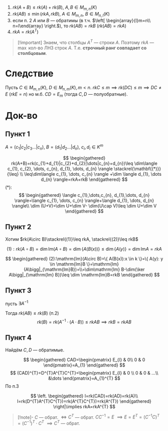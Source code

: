 1. $rk(A+B)\leq rk(A)+rk(B),\ A,B \in M_{m, n}(K)$
2. $rk(AB)\leq \min(rkA, rkB),\ A \in M_{m, n},\ B \in M_{n, l}(K)$
3. если п. 2 $A$ или $B$ — обратимы (в т.ч. $\left[ \begin{array}{l}m=n\\ n=l\end{array} \right.$), то $rk(AB)=rkB$ ($rk(AB)=rkA$)
4. $rkA=rk(A^{T})$

>[!important] Знаем, что столбцы $A^{T}$ — строки $A$. Поэтому $rkA$ — $\max$ кол-во ЛНЗ строк $A$. Т.е. **строчный ранг совпадает со столбцовым**.
# Следствие

Пусть $C \in M_{m, n}(K),\ D \in M_{n, m}(K), m<n$.
$rkC\leq m\implies rk(DC)\leq m\implies DC\ne E\ (rkE=n)$
но м.б. $CD=E_{m}$ (тогда $C, D$ — полуобратные).
# Док-во

## Пункт 1

$A=(c_{1}|c_{2}|c_{3}\dots|c_{n})$, $B=(d_{1}|d_{2}\dots|d_{n})$, $c_{i}, d_{i} \in K^{m}$

$$
\begin{gathered}
rk(A+B)=rk(c_{1}+d_{1}|c_{2}+d_{2}|\dots|c_{n}+d_{n})\leq \dim\langle c_{1}, c_{2}, \dots, c_{n}, d_{1}, \dots, d_{n} \rangle \stackrel{\mathbf{(*)}}{\leq} \\ \leq\dim\langle c_{1}, \dots, c_{n} \rangle +\dim \langle d_{1}, \dots d_{n} \rangle=rkA+rkB  
\end{gathered}
$$
(\*): 
$$
\begin{gathered}
\langle c_{1},\dots,c_{n}, d_{1},\dots, d_{n} \rangle=\langle c_{1}, \dots, c_{n} \rangle+\langle d_{1}, \dots, d_{n} \rangle\\
\dim (U+V)=\dim U+\dim V- \dim(U\cap V)\leq \dim U+\dim V
\end{gathered}
$$

## Пункт 2

Хотим $rk(A\circ B)\stackrel{(1)}\leq rkA, \stackrel{(2)}\leq rkB$

$$
(1):rk(A\circ B)=\dim \mathrm{Im}(A\circ B)=\dim \{ A(B(x)) \}\leq \dim \{ A(y) \}=\dim \mathrm{Im}A=rkA
$$

$$
\begin{gathered}
(2):\mathrm{Im}(A\circ B)=\{ A(B(x)):x \in k \}=\{ A(y): y \in \mathrm{Im}B \}=\mathrm{Im}(A\bigg|_{\mathrm{Im}B})=\\=\dim\mathrm{Im} B-\dim(\ker A\bigg|_{\mathrm{Im} B})\leq \dim \mathrm{Im}B=rkB
\end{gathered}
$$
## Пункт 3

пусть $\exists A^{-1}$

Тогда $rk(AB)\leq rk(B)$ (п.2)
$$
rk(B)=rk(A^{-1}\cdot (A\cdot B))\leq rkAB\implies
rkB=rkAB
$$

## Пункт 4

Найдём $C, D$ — обратимые.

$$
\begin{gathered}
CAD=\begin{pmatrix}
E_{l} & 0\\ 0 & 0
\end{pmatrix}=A_{1}
\end{gathered}
$$
$$
(CAD)^{T}=D^{T}A^{T}C^{T}=\begin{pmatrix}
E_{l}  & 0 \\
0 & 0 & ...\\
&\dots
\end{pmatrix}=A_{1}^{T}
$$
По п.3

$$
\left.  
\begin{gathered}
l=rk(CAD)=rk(AD)=rk(A)\\
l=rk(D^{T}A^{T}C^{T})=rk(A^{T}C^{T})=rk(A^{T})
\end{gathered} \right|\implies rkA=rkA^{T}
$$
>[!note]- $C$ — обрат. $\iff C^{T}$ — обрат.
>$C C^{-1}=E$ $\implies E=E^{T}=(C^{-1} C)^{T}=(C^{-1})^{T} \cdot C^{T}$ $\implies C^{T}$ — обрат.

